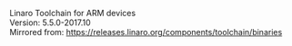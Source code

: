Linaro Toolchain for ARM devices  
Version: 5.5.0-2017.10  
Mirrored from: https://releases.linaro.org/components/toolchain/binaries  
